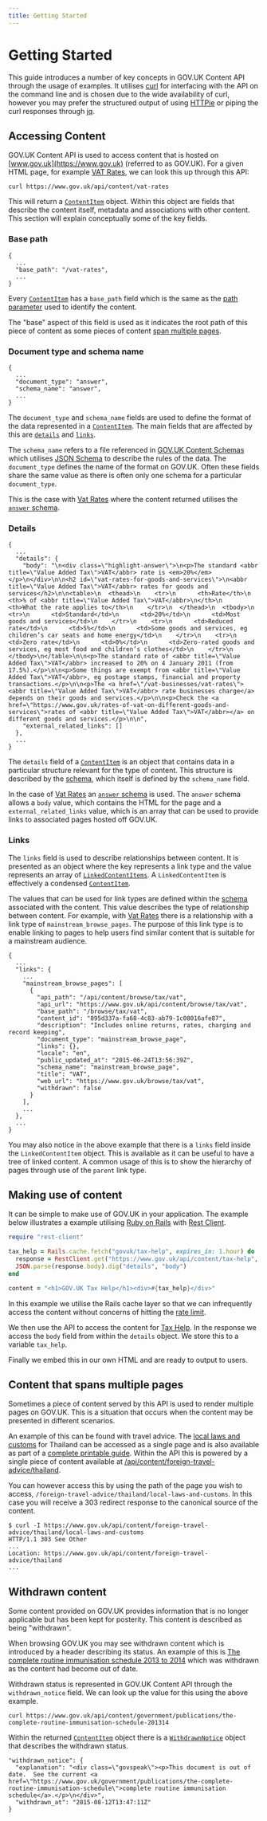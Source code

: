 ```yaml
---
title: Getting Started
---
```


# Getting Started

This guide introduces a number of key concepts in GOV.UK Content API through
the usage of examples. It utilises [curl](https://curl.haxx.se/) for
interfacing with the API on the command line and is chosen due to the wide
availability of curl, however you may prefer the structured output of
using [HTTPie](https://httpie.org/) or piping the curl responses
through [jq](https://stedolan.github.io/jq/).

## Accessing Content

GOV.UK Content API is used to access content that is hosted on
[www.gov.uk](https://www.gov.uk) (referred to as GOV.UK). For a given HTML
page, for example [VAT Rates](https://www.gov.uk/vat-rates), we can look this
up through this API:

```shell
curl https://www.gov.uk/api/content/vat-rates
```

This will return a [`ContentItem`][content-item] object. Within this object are
fields that describe the content itself, metadata and associations
with other content. This section will explain conceptually some of the key
fields.

### Base path

```
{
  ...
  "base_path": "/vat-rates",
  ...
}
```

Every [`ContentItem`][content-item] has a `base_path` field which is the same
as the [path parameter](/reference.html#parameters) used to identify the
content.

The "base" aspect of this field is used as it indicates the root path of this
piece of content as some pieces of content
[span multiple pages][multiple-pages].

### Document type and schema name

```
{
  ...
  "document_type": "answer",
  "schema_name": "answer",
  ...
}
```

The `document_type` and `schema_name` fields are used to define the format of
the data represented in a [`ContentItem`][content-item]. The main fields that
are affected by this are [`details`](#details) and [`links`](#links).

The `schema_name` refers to a file referenced in
[GOV.UK Content Schemas][content-schemas-repo] which utilises
[JSON Schema][] to describe the rules of the data. The `document_type` defines
the name of the format on GOV.UK. Often these fields share the same value as
there is often only one schema for a particular `document_type`.

This is the case with [Vat Rates][vat-rates-api] where the content returned
utilises the [`answer` schema][answer-schema].

### Details

```
{
  ...
  "details": {
    "body": "\n<div class=\"highlight-answer\">\n<p>The standard <abbr title=\"Value Added Tax\">VAT</abbr> rate is <em>20%</em></p>\n</div>\n\n<h2 id=\"vat-rates-for-goods-and-services\">\n<abbr title=\"Value Added Tax\">VAT</abbr> rates for goods and services</h2>\n\n<table>\n  <thead>\n    <tr>\n      <th>Rate</th>\n      <th>% of <abbr title=\"Value Added Tax\">VAT</abbr>\n</th>\n      <th>What the rate applies to</th>\n    </tr>\n  </thead>\n  <tbody>\n    <tr>\n      <td>Standard</td>\n      <td>20%</td>\n      <td>Most goods and services</td>\n    </tr>\n    <tr>\n      <td>Reduced rate</td>\n      <td>5%</td>\n      <td>Some goods and services, eg children’s car seats and home energy</td>\n    </tr>\n    <tr>\n      <td>Zero rate</td>\n      <td>0%</td>\n      <td>Zero-rated goods and services, eg most food and children’s clothes</td>\n    </tr>\n  </tbody>\n</table>\n\n<p>The standard rate of <abbr title=\"Value Added Tax\">VAT</abbr> increased to 20% on 4 January 2011 (from 17.5%).</p>\n\n<p>Some things are exempt from <abbr title=\"Value Added Tax\">VAT</abbr>, eg postage stamps, financial and property transactions.</p>\n\n<p>The <a href=\"/vat-businesses/vat-rates\"><abbr title=\"Value Added Tax\">VAT</abbr> rate businesses charge</a> depends on their goods and services.</p>\n\n<p>Check the <a href=\"https://www.gov.uk/rates-of-vat-on-different-goods-and-services\">rates of <abbr title=\"Value Added Tax\">VAT</abbr></a> on different goods and services.</p>\n\n",
    "external_related_links": []
  },
  ...
}
```

The `details` field of a [`ContentItem`][content-item] is an object that
contains data in a particular structure relevant for the type of content. This
structure is described by the [schema](#document-type-and-schema-name), which
itself is defined by the `schema_name` field.

In the case of [Vat Rates][vat-rates-api] an [`answer` schema][answer-schema]
is used. The `answer` schema  allows a `body` value, which contains the HTML
for the page and a `external_related_links` value, which is an array that can
be used to provide links to associated pages hosted off GOV.UK.

### Links

The `links` field is used to describe relationships between content. It is
presented as an object where the key represents a link type and the
value represents an array of [`LinkedContentItems`][linked-content-item]. A
`LinkedContentItem` is effectively a condensed [`ContentItem`][content-item].

The values that can be used for link types are defined within the
[schema](#document-type-and-schema-name) associated with the content.
This value describes the type of relationship between content. For example,
with [Vat Rates][vat-rates-api] there is a relationship with a link type of
`mainstream_browse_pages`. The purpose of this link type is to enable linking
to pages to help users find similar content that is suitable for a mainstream
audience.

```
{
  ...
  "links": {
    ...
    "mainstream_browse_pages": [
      {
        "api_path": "/api/content/browse/tax/vat",
        "api_url": "https://www.gov.uk/api/content/browse/tax/vat",
        "base_path": "/browse/tax/vat",
        "content_id": "895d337a-fa68-4c83-ab79-1c08016afe87",
        "description": "Includes online returns, rates, charging and record keeping",
        "document_type": "mainstream_browse_page",
        "links": {},
        "locale": "en",
        "public_updated_at": "2015-06-24T13:56:39Z",
        "schema_name": "mainstream_browse_page",
        "title": "VAT",
        "web_url": "https://www.gov.uk/browse/tax/vat",
        "withdrawn": false
      }
    ],
    ...
  },
  ...
}
```

You may also notice in the above example that there is a `links` field inside
the `LinkedContentItem` object. This is available as it can be useful to have
a tree of linked content. A common usage of this is to show the hierarchy of
pages through use of the `parent` link type.

## Making use of content

It can be simple to make use of GOV.UK in your application. The example below
illustrates a example utilising [Ruby on Rails](http://rubyonrails.org/)
with [Rest Client](https://github.com/rest-client/rest-client).


```ruby
require "rest-client"

tax_help = Rails.cache.fetch("govuk/tax-help", expires_in: 1.hour) do
  response = RestClient.get("https://www.gov.uk/api/content/tax-help", { content_type: "json" })
  JSON.parse(response.body).dig("details", "body")
end

content = "<h1>GOV.UK Tax Help</h1><div>#{tax_help}</div>"
```

In this example we utilise the Rails cache layer so that we can infrequently
access the content without concerns of hitting the
[rate limit][rate-limiting].

We then use the API to access the content for
[Tax Help](https://www.gov.uk/tax-help). In the response we access the `body`
field from within the `details` object. We store this to a variable `tax_help`.

Finally we embed this in our own HTML and are ready to output to users.

## Content that spans multiple pages

Sometimes a piece of content served by this API is used to render multiple
pages on GOV.UK. This is a situation that occurs when the content may be
presented in different scenarios.

An example of this can be found with travel advice. The
[local laws and customs][thailand-laws-customs] for Thailand can be accessed as
a single page and is also available as part of a
[complete printable guide][thailand-print]. Within the API this is powered by
a single piece of content available at
[/api/content/foreign-travel-advice/thailand][thailand-api].

You can however access this by using the path of the page you wish to access,
`/foreign-travel-advice/thailand/local-laws-and-customs`. In this case you will
receive a 303 redirect response to the canonical source of the content.

```shell
$ curl -I https://www.gov.uk/api/content/foreign-travel-advice/thailand/local-laws-and-customs
HTTP/1.1 303 See Other
...
Location: https://www.gov.uk/api/content/foreign-travel-advice/thailand
...
```

## Withdrawn content

Some content provided on GOV.UK provides information that is no longer
applicable but has been kept for posterity. This content is described as
being "withdrawn".

When browsing GOV.UK you may see withdrawn content which is introduced by a
header describing its status. An example of this is
[The complete routine immunisation schedule 2013 to 2014][immunisation-withdrawn]
which was withdrawn as the content had become out of date.

Withdrawn status is represented in GOV.UK Content API through the
`withdrawn_notice` field. We can look up the value for this using the above
example.

```shell
curl https://www.gov.uk/api/content/government/publications/the-complete-routine-immunisation-schedule-201314
```

Within the returned [`ContentItem`][content-item] object there is a
[`WithdrawnNotice`][withdrawn-notice] object that describes the withdrawn
status.

```
"withdrawn_notice": {
  "explanation": "<div class=\"govspeak\"><p>This document is out of date.  See the current <a href=\"https://www.gov.uk/government/publications/the-complete-routine-immunisation-schedule\">complete routine immunisation schedule</a>.</p>\n</div>",
  "withdrawn_at": "2015-08-12T13:47:11Z"
}
```

[content-item]: /reference.html#contentitem
[linked-content-item]: /reference.html#linkedcontentitem
[withdrawn-notice]: /reference.html#withdrawnnotice
[vat-rates-api]: https://www.gov.uk/api/content/vat-rates
[multiple-pages]: #content-that-spans-multiple-pages
[content-schemas-repo]: https://github.com/alphagov/govuk-content-schemas
[JSON Schema]: http://json-schema.org/
[answer-schema]: https://github.com/alphagov/govuk-content-schemas/blob/d0606b8a1add8066d90bcb00e890fd619340fd81/dist/formats/answer/frontend/schema.json
[rate-limiting]: /#rate-limiting
[thailand-laws-customs]: https://www.gov.uk/foreign-travel-advice/thailand/local-laws-and-customs
[thailand-print]: https://www.gov.uk/foreign-travel-advice/thailand/print
[thailand-api]: https://www.gov.uk/api/content/foreign-travel-advice/thailand
[immunisation-withdrawn]: https://www.gov.uk/government/publications/the-complete-routine-immunisation-schedule-201314
